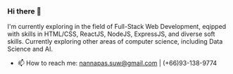 ### Hi there 👋

I'm currently exploring in the field of Full-Stack Web Development, eqipped with skills in HTML/CSS, ReactJS, NodeJS, ExpressJS, and diverse soft skills. Currently exploring other areas of computer science, including Data Science and AI.

- 📫 How to reach me: nannapas.suw@gmail.com | (+66)93-138-9774

<!--
**nnpx/nnpx** is a ✨ _special_ ✨ repository because its `README.md` (this file) appears on your GitHub profile.

Here are some ideas to get you started:

- 🔭 I’m currently working on ...
- 🌱 I’m currently learning ...
- 👯 I’m looking to collaborate on ...
- 🤔 I’m looking for help with ...
- 💬 Ask me about ...
- 📫 How to reach me: nannapas.suw@gmail.com
- 😄 Pronouns: ...
- ⚡ Fun fact: ...
-->
